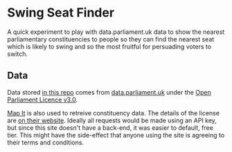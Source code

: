 # Swing Seat Finder

A quick experiment to play with data.parliament.uk data to show the nearest parliamentary constituencies to people so they can find the nearest seat which is likely to swing and so the most fruitful for persuading voters to switch.

## Data

Data stored [in this repo](data/hocl-ge2015-results-summary.csv) comes from [data.parliament.uk](http://www.data.parliament.uk/) under the [Open Parliament Licence v3.0](https://www.parliament.uk/site-information/copyright/open-parliament-licence/).

[Map It](https://mapit.mysociety.org/) is also used to retreive constituency data. The details of the license are [on their website](https://mapit.mysociety.org/legal/). Ideally all requests would be made using an API key, but since this site doesn't have a back-end, it was easier to default, free tier. This might have the side-effect that anyone using the site is agreeing to their terms and conditions.
